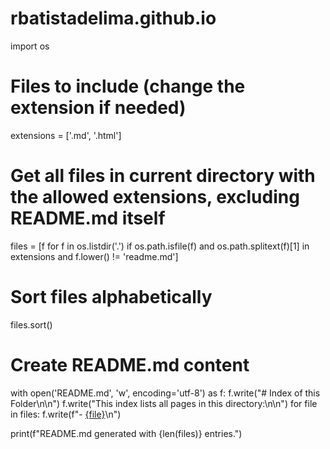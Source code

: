 # rbatistadelima.github.io
import os

# Files to include (change the extension if needed)
extensions = ['.md', '.html']

# Get all files in current directory with the allowed extensions, excluding README.md itself
files = [f for f in os.listdir('.') if os.path.isfile(f) 
         and os.path.splitext(f)[1] in extensions 
         and f.lower() != 'readme.md']

# Sort files alphabetically
files.sort()

# Create README.md content
with open('README.md', 'w', encoding='utf-8') as f:
    f.write("# Index of this Folder\n\n")
    f.write("This index lists all pages in this directory:\n\n")
    for file in files:
        f.write(f"- [{file}]({file})\n")

print(f"README.md generated with {len(files)} entries.")
